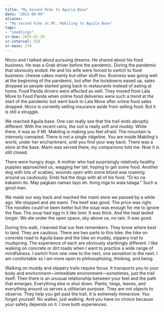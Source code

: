 ```yaml
---
title: "My Second Hike to Aguila Base"
date: "2022-09-09"
aliases:
- "My second hike at Mt. Makiling to Aguila Base"
tags:
- "seedlings"
sr-due: 2025-01-29
sr-interval: 528
sr-ease: 270
---
```


Nicco and I talked about pursuing dreams. He shared about his food business. He was a Grab driver before the pandemic. During the pandemic that obviously ended. He and his wife were forced to switch to food business: cheese cakes mainly but other stuff too. Business was going well at the beginning of the pandemic, but after the lockdowns eased up, sales dropped as people started going back to restaurants instead of eating at home. Food Panda drivers were affected as well. They moved from Lala Move to Food Panda when online food deliveries were such a trend at the start of the pandemic but went back to Lala Move after online food sales dropped. Nicco is currently selling insurance aside from selling food. But it is still a struggle.

We reached Aguila base. One can really see that the trail ends abruptly different. With the recent rains, the soil is really soft and muddy. While there, it was as if Mt. Makiling is making you feel afraid. The mountain is intensely canopied. There is not a single ridgeline. You are inside Makiling's world, under her enchantment, until you find your way back. There was a store at the base. Mami was served there, my companions told me. Now it is still closed.

There were hungry dogs. A mother who had surprisingly relatively healthy puppies approached us, wagging her tail, hoping to get some food. Another dog with lots of scabies, wounds open with some blood was roaming around us cautiously. Embi fed the dogs with all of his food. "Di ko na kakainin ito. May pagkain naman tayo eh. Itong mga to wala talaga." Such a good man.

We made our way back and reached the mami store we passed by a while ago. We stopped and ate mami. The beef was good. The price was right. The noodles could've been better but the soup was enough for me to ignore the flaw. The soup had egg in it like lomi. It was thick. And the heat lasted longer. We ate under the open space, sky above us, no rain. It was good.

During this walk, I learned that our feet remembers. They know where best to land. They are cautious. There are two parts to this hike: the hike on concrete road to Aguila base and the hike on muddy, slippery trail to mudspring. The experience of each are obviously startkingly different. I like walking on concrete or dirt roads when I want to practice a wide range of mindfulness. I switch from one view to the next, one sensation to the next. I am comfortable so I am more open to philosophizing, thinking, and being.

Walking on muddy and slippery trails require focus. It transports you to your body and environment—immediate environment—sometimes, just the trail itself. Then there is an unusual relationship between your feet and the path that emerges. Everything else is shut down. Plants, twigs, leaves, and everything around us serves a utilitarian purpose. They are not objects to observe. They help you get past the trail. It is extremely immersive. You forget yourself. No walker, just walking. And you have no choice because your safety depends on it. I love both experiences.